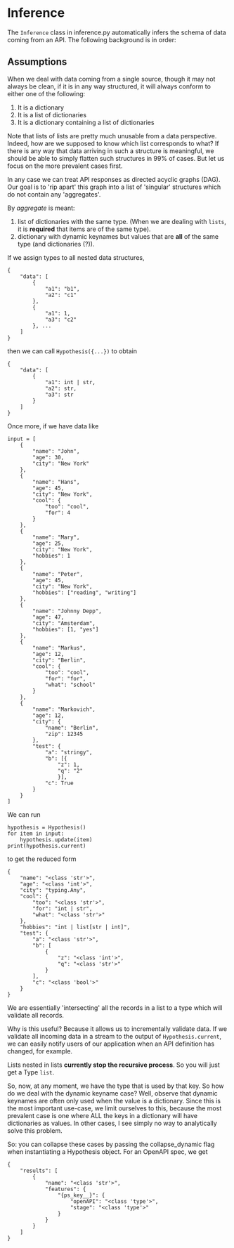 # Inference
The `Inference` class in inference.py automatically infers the schema of data coming from an API. The following background is in order:

## Assumptions
When we deal with data coming from a single source, though it may not always be clean, if it is in any way structured, it will always conform to either one of the following:

1. It is a dictionary
1. It is a list of dictionaries
1. It is a dictionary containing a list of dictionaries

Note that lists of lists are pretty much unusable from a data perspective. Indeed, how are we supposed to know which list corresponds to what? If there is any way that data arriving in such a structure is meaningful, we should be able to simply flatten such structures in 99% of cases. But let us focus on the more prevalent cases first.

In any case we can treat API responses as directed acyclic graphs (DAG). Our goal is to 'rip apart' this graph into a list of 'singular' structures which do not contain any 'aggregates'.

By *aggregate* is meant:
1. list of dictionaries with the same type. (When we are dealing with `lists`, it is **required** that items are of the same type).
2. dictionary with dynamic keynames but values that are **all** of the same type (and dictionaries (?)).

If we assign types to all nested data structures, 
```
{
    "data": [
        {
            "a1": "b1",
            "a2": "c1"
        },
        {
            "a1": 1,
            "a3": "c2"
        }, ...
    ]
}
```
then we can call `Hypothesis({...})` to obtain
```
{
    "data": [
        {
            "a1": int | str,
            "a2": str,
            "a3": str
        }
    ]
}
```
Once more, if we have data like
```
input = [
    {
        "name": "John",
        "age": 30,
        "city": "New York"
    },
    {
        "name": "Hans",
        "age": 45,
        "city": "New York",
        "cool": {
            "too": "cool",
            "for": 4
        }
    },
    {
        "name": "Mary",
        "age": 25,
        "city": "New York",
        "hobbies": 1
    },
    {
        "name": "Peter",
        "age": 45,
        "city": "New York",
        "hobbies": ["reading", "writing"]
    },
    {
        "name": "Johnny Depp",
        "age": 47,
        "city": "Amsterdam",
        "hobbies": [1, "yes"]
    },
    {
        "name": "Markus",
        "age": 12,
        "city": "Berlin",
        "cool": {
            "too": "cool",
            "for": "for",
            "what": "school"
        }
    },
    {
        "name": "Markovich",
        "age": 12,
        "city": {
            "name": "Berlin",
            "zip": 12345
        },
        "test": {
            "a": "stringy", 
            "b": [{
                "z": 1, 
                "q": "2"
                }], 
            "c": True
        }
    }
]
```

We can run 
```
hypothesis = Hypothesis()
for item in input:
    hypothesis.update(item)
print(hypothesis.current)
```
to get the reduced form
```
{
    "name": "<class 'str'>",
    "age": "<class 'int'>",
    "city": "typing.Any",
    "cool": {
        "too": "<class 'str'>",
        "for": "int | str",
        "what": "<class 'str'>"
    },
    "hobbies": "int | list[str | int]",
    "test": {
        "a": "<class 'str'>",
        "b": [
            {
                "z": "<class 'int'>",
                "q": "<class 'str'>"
            }
        ],
        "c": "<class 'bool'>"
    }
}
```
We are essentially 'intersecting' all the records in a list to a type which will validate all records.

Why is this useful? Because it allows us to incrementally validate data. If we validate all incoming data in a stream to the output of `Hypothesis.current`, we can easily notify users of our application when an API definition has changed, for example.

Lists nested in lists **currently stop the recursive process**. So you will just get a Type `list`.

So, now, at any moment, we have the type that is used by that key. So how do we deal with the dynamic keyname case? Well, observe that dynamic keynames are often only used when the value is a dictionary. Since this is the most important use-case, we limit ourselves to this, because the most prevalent case is one where ALL the keys in a dictionary will have dictionaries as values. In other cases, I see simply no way to analytically solve this problem.

So: you can collapse these cases by passing the collapse_dynamic flag when instantiating a Hypothesis object. For an OpenAPI spec, we get
```
{
    "results": [
        {
            "name": "<class 'str'>",
            "features": {
                "{ps_key__}": {
                    "openAPI": "<class 'type'>",
                    "stage": "<class 'type'>"
                }
            }
        }
    ]
}
```
